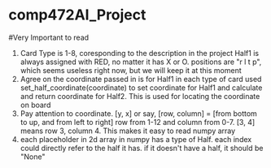 # comp472AI_Project

#Very Important to read
1. Card Type is 1-8, coresponding to the description in the project
Half1 is always assigned with RED, no matter it has X or O. positions are "r l t p", which seems
useless right now, but we will keep it at this moment
2. Agree on the coordinate passed in is for Half1 in each type of card
used set_half_coordinate(coordinate) to set coordinate for Half1 and calculate 
and return coordinate for Half2. This is used for locating the coordinate on 
board
3. Pay attention to coordinate. [y, x] or say, [row, column] = [from bottom to up, and from left to right]
row from 1-12 and column from 0-7. [3, 4] means row 3, column 4. This makes it easy to read 
numpy array
4. each placeholder in 2d array in numpy has a type of Half.
each index could directly refer to the half it has. if it doesn't
have a half, it should be "None" 